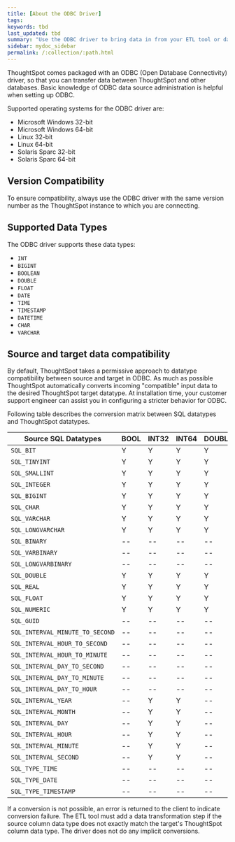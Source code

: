 ```yaml
---
title: [About the ODBC Driver]
tags:
keywords: tbd
last_updated: tbd
summary: "Use the ODBC driver to bring data in from your ETL tool or database."
sidebar: mydoc_sidebar
permalink: /:collection/:path.html
---
```

ThoughtSpot comes packaged with an ODBC (Open Database Connectivity) driver, so that you can transfer data between ThoughtSpot and other databases. Basic knowledge of ODBC data source administration is helpful when setting up ODBC.

Supported operating systems for the ODBC driver are:

-   Microsoft Windows 32-bit
-   Microsoft Windows 64-bit
-   Linux 32-bit
-   Linux 64-bit
-   Solaris Sparc 32-bit
-   Solaris Sparc 64-bit

## Version Compatibility

To ensure compatibility, always use the ODBC driver with the same version number as the ThoughtSpot instance to which you are connecting.

## Supported Data Types

The ODBC driver supports these data types:

-   `INT`
-   `BIGINT`
-   `BOOLEAN`
-   `DOUBLE`
-   `FLOAT`
-   `DATE`
-   `TIME`
-   `TIMESTAMP`
-   `DATETIME`
-   `CHAR`
-   `VARCHAR`

## Source and target data compatibility

By default, ThoughtSpot takes a permissive approach to datatype compatibility
between source and target in ODBC. As much as possible ThoughtSpot automatically
converts incoming "compatible" input data to the desired ThoughtSpot target
datatype. At installation time, your customer support engineer can assist you in
configuring a stricter behavior for ODBC.

Following table describes the conversion matrix between SQL datatypes and
ThoughtSpot datatypes.


| Source SQL Datatypes          |BOOL |INT32 |INT64 |DOUBLE |FLOAT | CHAR |DATE | TIME |DATETIME|
|-------------------------------|-----|------|------|-------|------|------|-----|------|--------|
|`SQL_BIT`                      | Y   |  Y   |  Y   |  Y    |  Y   |  Y   | --  |  --  | -- |
|`SQL_TINYINT`                  | Y   |  Y   |  Y   |  Y    |  Y   |  Y   | --  |  --  | -- |
|`SQL_SMALLINT`                 | Y   |  Y   |  Y   |  Y    |  Y   |  Y   | --  |  --  | -- |
|`SQL_INTEGER`                  | Y   |  Y   |  Y   |  Y    |  Y   |  Y   | --  |  --  | -- |
|`SQL_BIGINT`                   | Y   |  Y   |  Y   |  Y    |  Y   |  Y   | --  |  --  | -- |
|`SQL_CHAR`                     | Y   |  Y   |  Y   |  Y    |  Y   |  Y   | Y   |  Y   |   Y    |
|`SQL_VARCHAR`                  | Y   |  Y   |  Y   |  Y    |  Y   |  Y   | Y   |  Y   |   Y    |
|`SQL_LONGVARCHAR`              | Y   |  Y   |  Y   |  Y    |  Y   |  Y   | Y   |  Y   |   Y    |
|`SQL_BINARY`                   | --  |  --  | -- | -- |  --  | Y   | --  |  --  | -- |
|`SQL_VARBINARY`                | --  |  --  | -- | -- |  --  | Y   | --  |  --  | -- |
|`SQL_LONGVARBINARY`            | --  |  --  | -- | -- |  --  | Y   | --  |  --  | -- |
|`SQL_DOUBLE`                   | Y   |  Y   |  Y   |  Y    |  Y   |  Y   | --  |  --  | -- |
|`SQL_REAL`                     | Y   |  Y   |  Y   |  Y    |  Y   |  Y   | --  |  --  | -- |
|`SQL_FLOAT`                    | Y   |  Y   |  Y   |  Y    |  Y   |  Y   | --  |  --  | -- |
|`SQL_NUMERIC`                  | Y   |  Y   |  Y   |  Y    |  Y   |  Y   | --  |  --  | -- |
|`SQL_GUID`                     | --  |  --  | -- | -- |  --  | Y   | --  |  --  | -- |
|`SQL_INTERVAL_MINUTE_TO_SECOND`| --  |  --  | -- | -- |  --  | Y   | --  |  --  | -- |
|`SQL_INTERVAL_HOUR_TO_SECOND`  | --  |  --  | -- | -- |  --  | Y   | --  |  --  | -- |
|`SQL_INTERVAL_HOUR_TO_MINUTE`  | --  |  --  | -- | -- |  --  | Y   | --  |  --  | -- |
|`SQL_INTERVAL_DAY_TO_SECOND`   | --  |  --  | -- | -- |  --  | Y   | --  |  --  | -- |
|`SQL_INTERVAL_DAY_TO_MINUTE`   | --  |  --  | -- | -- |  --  | Y   | --  |  --  | -- |
|`SQL_INTERVAL_DAY_TO_HOUR`     | --  |  --  | -- | -- |  --  | Y   | --  |  --  | -- |
|`SQL_INTERVAL_YEAR`            | --  |  Y   |  Y   | -- |  --  | Y   | --  |  --  | -- |
|`SQL_INTERVAL_MONTH`           | --  |  Y   |  Y   | -- |  --  | Y   | --  |  --  | -- |
|`SQL_INTERVAL_DAY`             | --  |  Y   |  Y   | -- |  --  | Y   | --  |  --  | -- |
|`SQL_INTERVAL_HOUR`            | --  |  Y   |  Y   | -- |  --  | Y   | --  |  --  | -- |
|`SQL_INTERVAL_MINUTE`          | --  |  Y   |  Y   | -- |  --  | Y   | --  |  --  | -- |
|`SQL_INTERVAL_SECOND`          | --  |  Y   |  Y   | -- |  --  | Y   | --  |  --  | -- |
|`SQL_TYPE_TIME`                | --  |  --  | -- | -- |  --  | Y   | --  |  Y   |   Y    |
|`SQL_TYPE_DATE`                | --  |  --  | -- | -- |  --  | Y   | Y   |  --  |  Y    |
|`SQL_TYPE_TIMESTAMP`           | --  |  --  | -- | -- |  --  | Y   | Y   |  Y   |   Y    |


If a conversion is not possible, an error is returned to the client to indicate
conversion failure. The ETL tool must add a data transformation step if the
source column data type does not exactly match the target's ThoughtSpot
column data type. The driver does not do any implicit conversions.
